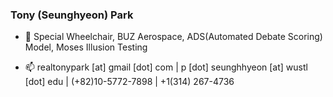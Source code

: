 ### Tony (Seunghyeon) Park

- 🔭
Special Wheelchair, BUZ Aerospace, ADS(Automated Debate Scoring) Model, Moses Illusion Testing

- 📫 
realtonypark [at] gmail [dot] com  | p [dot] seunghhyeon [at] wustl [dot] edu | (+82)10-5772-7898  |  +1(314) 267-4736


<!--
**realtonypark/realtonypark** is a ✨ _special_ ✨ repository because its `README.md` (this file) appears on your GitHub profile.

Here are some ideas to get you started:

- 🔭 I’m currently working on ...
- 🌱 I’m currently learning ...
- 👯 I’m looking to collaborate on ...
- 🤔 I’m looking for help with ...
- 💬 Ask me about ...
- 📫 How to reach me: ...
- 😄 Pronouns: ...
- ⚡ Fun fact: ...
-->
